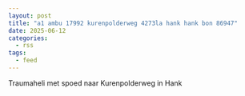 ```yaml
---
layout: post
title: "a1 ambu 17992 kurenpolderweg 4273la hank hank bon 86947"
date: 2025-06-12
categories: 
  - rss
tags: 
  - feed
---
```


Traumaheli met spoed naar Kurenpolderweg in Hank
